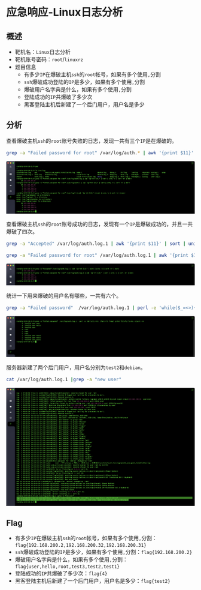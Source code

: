 # 应急响应-Linux日志分析

## 概述
- 靶机名：`Linux`日志分析
- 靶机账号密码：`root`/`linuxrz`
- 题目信息
  - 有多少`IP`在爆破主机`ssh`的`root`帐号，如果有多个使用`,`分割
  - `ssh`爆破成功登陆的`IP`是多少，如果有多个使用`,`分割
  - 爆破用户名字典是什么，如果有多个使用`,`分割
  - 登陆成功的`IP`共爆破了多少次
  - 黑客登陆主机后新建了一个后门用户，用户名是多少

## 分析

查看爆破主机`ssh`的`root`账号失败的日志，发现一共有三个`IP`是在爆破的。

```bash
grep -a "Failed password for root" /var/log/auth.* | awk '{print $11}' | sort | uniq -c | sort -nr | more
```

![](images/1.png)

查看爆破主机`ssh`的`root`账号成功的日志，发现有一个`IP`是爆破成功的，并且一共爆破了四次。

```bash
grep -a "Accepted" /var/log/auth.log.1 | awk '{print $11}' | sort | uniq -c | sort -nr | more
```

```bash
grep -a "Failed password for root" /var/log/auth.log.1 | awk '{print $11}' | sort | uniq -c | sort -nr | more
```

![](images/2.png)

统计一下用来爆破的用户名有哪些，一共有六个。

```bash
grep -a "Failed password"  /var/log/auth.log.1 | perl -e 'while($_=<>){ /for(.*?) from/; print "$1\n";}'|uniq -c|sort -nr
```

![](images/3.png)

服务器新建了两个后门用户，用户名分别为`test2`和`debian`。

```bash
cat /var/log/auth.log.1 |grep -a "new user"
```

![](images/4.png)

## Flag

- 有多少`IP`在爆破主机`ssh`的`root`帐号，如果有多个使用`,`分割：`flag{192.168.200.2,192.168.200.32,192.168.200.31}`
- `ssh`爆破成功登陆的`IP`是多少，如果有多个使用`,`分割：`flag{192.168.200.2}`
- 爆破用户名字典是什么，如果有多个使用`,`分割：`flag{user,hello,root,test3,test2,test1}`
- 登陆成功的`IP`共爆破了多少次：`flag{4}`
- 黑客登陆主机后新建了一个后门用户，用户名是多少：`flag{test2}`
